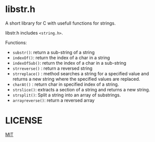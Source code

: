 libstr.h
====
A short library for C with usefull functions for strings.

libstr.h includes `<string.h>`.

 Functions:

 * `substr()`: return a sub-string of a string
 * `indexOf()`: return the index of a char in a string
 * `indexOfSub()`: return the index of a char in a sub-string
 * `strreverse()` : return a reversed string
 * `strreplace()` : method searches a string for a specified value and returns a new string where the specified values are replaced.
 * `charAt()` : return char in specified index of a string.
 * `strslice()`:  extracts a section of a string and returns a new string.
 * `strsplit()`: Split a string into an array of substrings.
 * `arrayreverse()`: return a reversed array


LICENSE
====
[MIT](LICENSE)
